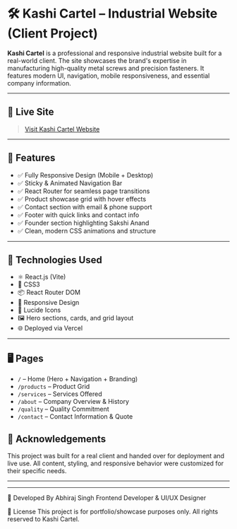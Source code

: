 # 🛠️ Kashi Cartel – Industrial Website (Client Project)

**Kashi Cartel** is a professional and responsive industrial website built for a real-world client. The site showcases the brand's expertise in manufacturing high-quality metal screws and precision fasteners. It features modern UI, navigation, mobile responsiveness, and essential company information.

---

## 🔗 Live Site

> [Visit Kashi Cartel Website](https://www.kashicartel.com)

---

## 🚀 Features

- ✅ Fully Responsive Design (Mobile + Desktop)
- ✅ Sticky & Animated Navigation Bar
- ✅ React Router for seamless page transitions
- ✅ Product showcase grid with hover effects
- ✅ Contact section with email & phone support
- ✅ Footer with quick links and contact info
- ✅ Founder section highlighting Sakshi Anand
- ✅ Clean, modern CSS animations and structure

---

## 💼 Technologies Used

- ⚛️ React.js (Vite)
- 🎨 CSS3
- 📦 React Router DOM
- 📱 Responsive Design
- 🧩 Lucide Icons
- 🖼️ Hero sections, cards, and grid layout
- 🌐 Deployed via Vercel

---

## 🖥️ Pages

- `/` – Home (Hero + Navigation + Branding)
- `/products` – Product Grid
- `/services` – Services Offered
- `/about` – Company Overview & History
- `/quality` – Quality Commitment
- `/contact` – Contact Information & Quote

## 🙌 Acknowledgements

This project was built for a real client and handed over for deployment and live use. All content, styling, and responsive behavior were customized for their specific needs.

---

---
👤 Developed By
Abhiraj Singh
Frontend Developer & UI/UX Designer

📄 License
This project is for portfolio/showcase purposes only. All rights reserved to Kashi Cartel.
